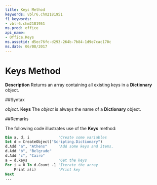 ```yaml
---
title: Keys Method
keywords: vblr6.chm2181951
f1_keywords:
- vblr6.chm2181951
ms.prod: office
api_name:
- Office.Keys
ms.assetid: d5ec76fc-d293-264b-7b84-1d9e7cac170c
ms.date: 06/08/2017
---
```



# Keys Method



 **Description**
Returns an array containing all existing keys in a  **Dictionary** object.

##Syntax

_object_. **Keys**
The  _object_ is always the name of a **Dictionary** object.

##Remarks

The following code illustrates use of the  **Keys** method:



```vb
Dim a, d, i             'Create some variables
Set d = CreateObject("Scripting.Dictionary")
d.Add "a", "Athens"     'Add some keys and items.
d.Add "b", "Belgrade"
d.Add "c", "Cairo"
a = d.keys              'Get the keys
For i = 0 To d.Count -1 'Iterate the array
    Print a(i)          'Print key
Next
...


```


